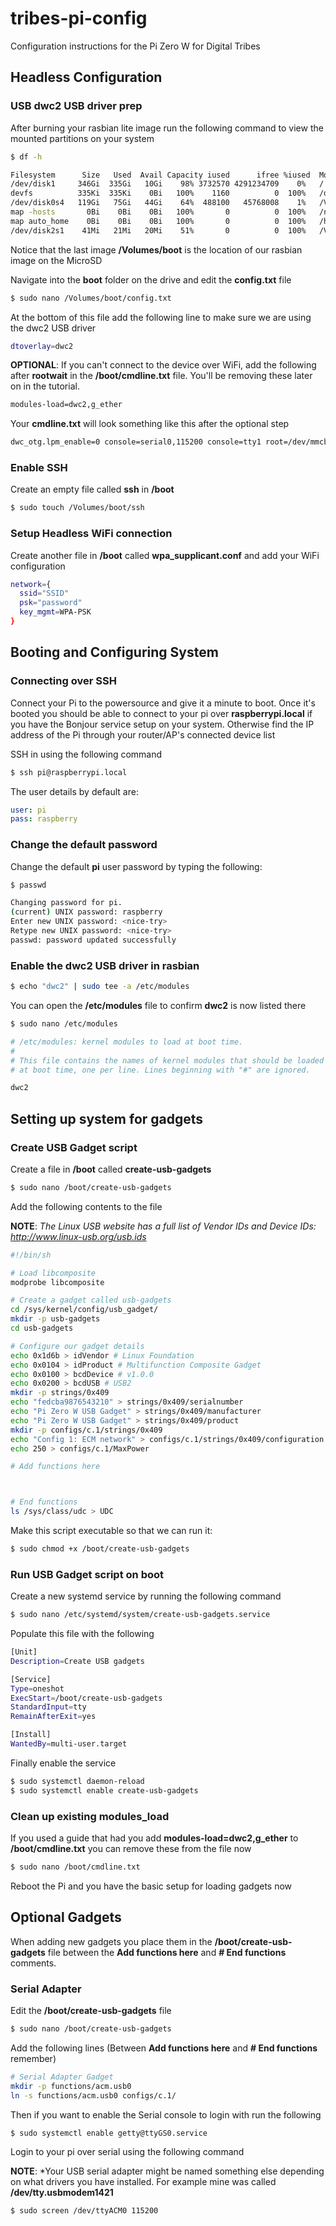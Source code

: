 # tribes-pi-config
Configuration instructions for the Pi Zero W for Digital Tribes

## Headless Configuration

### USB dwc2 USB driver prep

After burning your rasbian lite image run the following command to view the mounted partitions on your system

```bash
$ df -h

Filesystem      Size   Used  Avail Capacity iused      ifree %iused  Mounted on
/dev/disk1     346Gi  335Gi   10Gi    98% 3732570 4291234709    0%   /
devfs          335Ki  335Ki    0Bi   100%    1160          0  100%   /dev
/dev/disk0s4   119Gi   75Gi   44Gi    64%  488100   45768008    1%   /Volumes/BOOTCAMP
map -hosts       0Bi    0Bi    0Bi   100%       0          0  100%   /net
map auto_home    0Bi    0Bi    0Bi   100%       0          0  100%   /home
/dev/disk2s1    41Mi   21Mi   20Mi    51%       0          0  100%   /Volumes/boot
```

Notice that the last image **/Volumes/boot** is the location of our rasbian image on the MicroSD

Navigate into the **boot** folder on the drive and edit the **config.txt** file

```bash
$ sudo nano /Volumes/boot/config.txt
```
At the bottom of this file add the following line to make sure we are using the dwc2 USB driver 

```bash
dtoverlay=dwc2
```

**OPTIONAL**: If you can't connect to the device over WiFi, add the following after **rootwait** in the **/boot/cmdline.txt** file. You'll be removing these later on in the tutorial.

```bash
modules-load=dwc2,g_ether
```

Your **cmdline.txt** will look something like this after the optional step

```bash
dwc_otg.lpm_enable=0 console=serial0,115200 console=tty1 root=/dev/mmcblk0p2 rootfstype=ext4 elevator=deadline fsck.repair=yes rootwait modules-load=dwc2,g_ether
```

### Enable SSH

Create an empty file called **ssh** in **/boot**

```bash
$ sudo touch /Volumes/boot/ssh
```

### Setup Headless WiFi connection

Create another file in **/boot** called **wpa_supplicant.conf** and add your WiFi configuration

```bash
network={
  ssid="SSID"
  psk="password"
  key_mgmt=WPA-PSK
}
```

## Booting and Configuring System

### Connecting over SSH

Connect your Pi to the powersource and give it a minute to boot. Once it's booted you should be able to connect to your pi over **raspberrypi.local** if you have the Bonjour service setup on your system. Otherwise find the IP address of the Pi through your router/AP's connected device list

SSH in using the following command

```bash
$ ssh pi@raspberrypi.local
```

The user details by default are:

```yaml
user: pi
pass: raspberry
```

### Change the default password

Change the default **pi** user password by typing the following:

```bash
$ passwd

Changing password for pi.
(current) UNIX password: raspberry
Enter new UNIX password: <nice-try>
Retype new UNIX password: <nice-try>
passwd: password updated successfully
```

### Enable the dwc2 USB driver in rasbian

```bash
$ echo "dwc2" | sudo tee -a /etc/modules
```

You can open the **/etc/modules** file to confirm **dwc2** is now listed there

```bash
$ sudo nano /etc/modules

# /etc/modules: kernel modules to load at boot time.
#
# This file contains the names of kernel modules that should be loaded
# at boot time, one per line. Lines beginning with "#" are ignored.

dwc2
```

## Setting up system for gadgets

### Create USB Gadget script

Create a file in **/boot** called **create-usb-gadgets**

```bash
$ sudo nano /boot/create-usb-gadgets
```

Add the following contents to the file

**NOTE**: *The Linux USB website has a full list of Vendor IDs and Device IDs: http://www.linux-usb.org/usb.ids*

```bash
#!/bin/sh

# Load libcomposite
modprobe libcomposite

# Create a gadget called usb-gadgets
cd /sys/kernel/config/usb_gadget/
mkdir -p usb-gadgets
cd usb-gadgets

# Configure our gadget details
echo 0x1d6b > idVendor # Linux Foundation
echo 0x0104 > idProduct # Multifunction Composite Gadget
echo 0x0100 > bcdDevice # v1.0.0
echo 0x0200 > bcdUSB # USB2
mkdir -p strings/0x409
echo "fedcba9876543210" > strings/0x409/serialnumber
echo "Pi Zero W USB Gadget" > strings/0x409/manufacturer
echo "Pi Zero W USB Gadget" > strings/0x409/product
mkdir -p configs/c.1/strings/0x409
echo "Config 1: ECM network" > configs/c.1/strings/0x409/configuration
echo 250 > configs/c.1/MaxPower

# Add functions here



# End functions
ls /sys/class/udc > UDC
```

Make this script executable so that we can run it:

```bash
$ sudo chmod +x /boot/create-usb-gadgets
```

### Run USB Gadget script on boot

Create a new systemd service by running the following command

```bash
$ sudo nano /etc/systemd/system/create-usb-gadgets.service
```

Populate this file with the following

```bash
[Unit]
Description=Create USB gadgets

[Service]
Type=oneshot
ExecStart=/boot/create-usb-gadgets
StandardInput=tty
RemainAfterExit=yes

[Install]
WantedBy=multi-user.target
```

Finally enable the service

```bash
$ sudo systemctl daemon-reload
$ sudo systemctl enable create-usb-gadgets
```

### Clean up existing modules_load

If you used a guide that had you add **modules-load=dwc2,g_ether** to **/boot/cmdline.txt** you can remove these from the file now

```bash
$ sudo nano /boot/cmdline.txt
```

Reboot the Pi and you have the basic setup for loading gadgets now

## Optional Gadgets

When adding new gadgets you place them in the **/boot/create-usb-gadgets** file between the **Add functions here** and **# End functions** comments.

### Serial Adapter

Edit the **/boot/create-usb-gadgets** file

```bash
$ sudo nano /boot/create-usb-gadgets
```

Add the following lines (Between **Add functions here** and **# End functions** remember)

```bash
# Serial Adapter Gadget
mkdir -p functions/acm.usb0
ln -s functions/acm.usb0 configs/c.1/
```

Then if you want to enable the Serial console to login with run the following

```bash
$ sudo systemctl enable getty@ttyGS0.service
```

Login to your pi over serial using the following command

**NOTE**: *Your USB serial adapter might be named something else depending on what drivers you have installed. For example mine was called **/dev/tty.usbmodem1421**

```bash
$ sudo screen /dev/ttyACM0 115200
```
